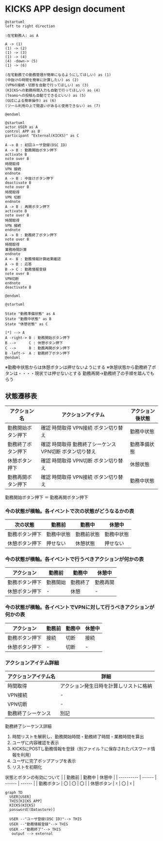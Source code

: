 # KICKS APP design document

```plantuml
@startuml
left to right direction

:在宅勤務人: as A

A -> (1)
(1) -> (2)
(1) -> (3)
(1) -> (4)
(4) -down-> (5)
(1) -> (6)

(在宅勤務での勤務管理が簡単になるようにしてほしい) as (1)
(中抜けの時間を簡単に計算したい) as (2)
(VPNの接続・切断を自動で行ってほしい) as (3)
(KICKSへの勤務時間入力も自動で行ってほしい) as (4)
(Teamsへの投稿も自動でできるといい) as (5)
(GUIによる簡単操作) as (6)
(ツール利用の上で間違いがあると使用できない) as (7)

@enduml
```

```plantuml
@startuml
actor USER as A
control APP as B
participant "External(KICKS)" as C

A -> B : 初回ユーザ登録(DSC ID)
A -> B : 勤務開始ボタン押下
activate B
note over B
時間取得
VPN 接続
endnote
A -> B : 中抜けボタン押下
deactivate B
note over B
時間取得
VPN 切断
endnote
A -> B : 再開ボタン押下
activate B
note over B
時間取得
VPN 接続
endnote
A -> B : 勤務終了ボタン押下
note over B
時間取得
業務時間計算
endnote
A <- B : 勤務情報計算結果確認
A -> B : 応答
B -> C : 勤務情報登録
note over B
VPN切断
endnote
deactivate B

@enduml
```

```plantuml
@startuml

State "勤務準備状態" as A
State "勤務中状態" as B
State "休憩状態" as C

[*] --> A
A -right-> B : 勤務開始ボタン押下
B -->      C : 休憩ボタン押下
C -->      B : 勤務再開ボタン押下
B -left->  A : 勤務終了ボタン押下
@enduml
```

※勤務中状態からは休憩ボタンは押せないようにする
※休憩状態から勤務終了ボタンは・・・・現状では押せないとする
勤務再開→勤務終了の手順を踏んでもらう

## 状態遷移表

| アクション名       | アクションアイテム                                      | アクション後状態 |
| ------------------ | ------------------------------------------------------- | ---------------- |
| 勤務開始ボタン押下 | 確認 時間取得 VPN接続 ボタン切り替え                    | 勤務中状態       |
| 勤務終了ボタン押下 | 確認 時間取得 勤務終了シーケンス VPN切断 ボタン切り替え | 勤務準備状態     |
| 休憩ボタン押下     | 確認 時間取得 VPN切断 ボタン切り替え                    | 休憩状態         |
| 勤務再開ボタン押下 | 確認 時間取得 VPN接続 ボタン切り替え                    | 勤務中状態       |

勤務開始ボタン押下 ＝ 勤務再開ボタン押下

### 今の状態が横軸。各イベントで次の状態がどうなるかの表

| 次の状態       | 勤務前     | 勤務中     | 休憩中     |
| -------------- | ---------- | ---------- | ---------- |
| 勤務ボタン押下 | 勤務中状態 | 勤務前状態 | 勤務中状態 |
| 休憩ボタン押下 | 押せない   | 休憩状態   | 押せない   |

### 今の状態が横軸。各イベントで行うべきアクションが何かの表

| アクション     | 勤務前   | 勤務中   | 休憩中   |
| -------------- | -------- | -------- | -------- |
| 勤務ボタン押下 | 勤務開始 | 勤務終了 | 勤務再開 |
| 休憩ボタン押下 | -        | 休憩     | -        |

### 今の状態が横軸。各イベントでVPNに対して行うべきアクションが何かの表

| アクション     | 勤務前 | 勤務中 | 休憩中 |
| -------------- | ------ | ------ | ------ |
| 勤務ボタン押下 | 接続   | 切断   | 接続   |
| 休憩ボタン押下 | -      | 切断   | -      |

### アクションアイテム詳細

| アクションアイテム名 | 詳細                                   |
| -------------------- | -------------------------------------- |
| 時間取得             | アクション発生日時を計算しリストに格納 |
| VPN接続              | -                                      |
| VPN切断              | -                                      |
| 勤務終了シーケンス   | 別記                                   |

勤務終了シーケンス詳細

1. 時間リストを解釈し、勤務開始時間・勤務終了時間・業務時間を算出
2. ユーザに内容確認を表示
3. KICKSにPOSTし勤務情報を登録（別ファイル？に保存されたパスワード情報を利用）
4. ユーザに完了ポップアップを表示
5. リストを初期化

状態とボタンの有効について
|            | 勤務前 | 勤務中 | 休憩中 |
| ---------- | ------ | ------ | ------ |
| 勤務ボタン | 〇     | 〇     | 〇     |
| 休憩ボタン | ☓      | 〇     | ☓      |

```mermaid
graph TD
  USER[USER]
  THIS[KICKS_APP]
  KICKS(KICKS)
  password[(Datastore)]

  USER --"ユーザ登録(DSC ID)"--> THIS
  USER --"勤務情報登録"--> THIS
  USER --"勤務終了"--> THIS
   output --> external
```
